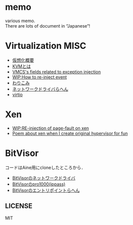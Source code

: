 # memo
various memo.  
There are lots of  document in “Japanese”!  

# Virtualization MISC
* [仮想化概要](./misc/virtualization.md)
* [KVMとは](./misc/kvm.md)
* [VMCS's fields related to exception injection](hv/injection-vmcs.md)
* [WIP:How to re-inject event](hv/how-to-re-inject-event.md)
* [わりこみ](hv/warikomi.md)
* [ネットワークドライバらへん](hv/nw_driver.md)
* [virtio](hv/virtio.md)

# Xen
* [WIP:RE-injection of page-fault on xen](hv/re-inject-pf-xen.md)
* [Poem about xen when I create original hypervisor for fun](hv/poem-about-xen.md)

# BitVisor
コードはAine用にcloneしたところから．
* [BitVisorのネットワークドライバ](bitvisor/nw_driver.md)
* [BitVisorのpro1000(ippass)](bitvisor/pro1000_ippass.md)
* [BitVisorのエントリポイントらへん](bitvisor/vmm_main.md)

## LICENSE
MIT
